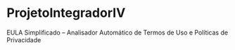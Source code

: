 # ProjetoIntegradorIV
EULA Simplificado – Analisador Automático de Termos de Uso e Políticas de Privacidade
